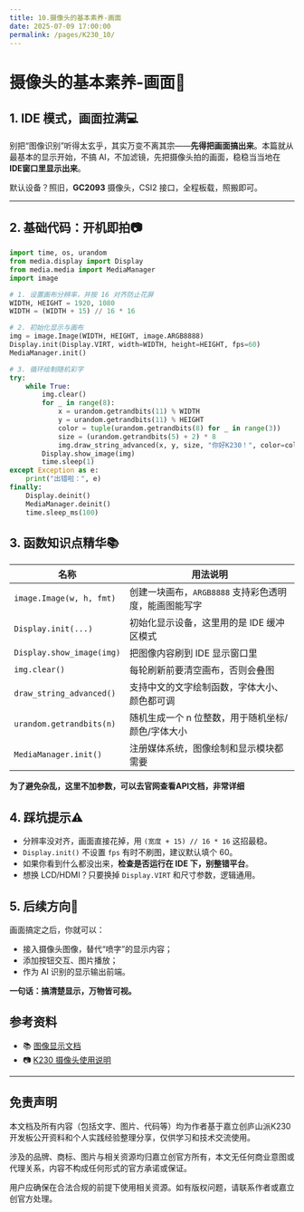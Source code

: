 ```yaml
---
title: 10.摄像头的基本素养-画面
date: 2025-07-09 17:00:00
permalink: /pages/K230_10/
---
```


# 摄像头的基本素养-画面📸

## 1. IDE 模式，画面拉满💻

别把“图像识别”听得太玄乎，其实万变不离其宗——**先得把画面搞出来**。本篇就从最基本的显示开始，不搞 AI，不加滤镜，先把摄像头拍的画面，稳稳当当地在 **IDE窗口里显示出来**。

默认设备？照旧，**GC2093** 摄像头，CSI2 接口，全程板载，照搬即可。

---

## 2. 基础代码：开机即拍📷

```python
import time, os, urandom
from media.display import Display
from media.media import MediaManager
import image

# 1. 设置画布分辨率，并按 16 对齐防止花屏
WIDTH, HEIGHT = 1920, 1080
WIDTH = (WIDTH + 15) // 16 * 16

# 2. 初始化显示与画布
img = image.Image(WIDTH, HEIGHT, image.ARGB8888)
Display.init(Display.VIRT, width=WIDTH, height=HEIGHT, fps=60)
MediaManager.init()

# 3. 循环绘制随机彩字
try:
    while True:
        img.clear()
        for _ in range(8):
            x = urandom.getrandbits(11) % WIDTH
            y = urandom.getrandbits(11) % HEIGHT
            color = tuple(urandom.getrandbits(8) for _ in range(3))
            size = (urandom.getrandbits(5) + 2) * 8
            img.draw_string_advanced(x, y, size, "你好K230！", color=color)
        Display.show_image(img)
        time.sleep(1)
except Exception as e:
    print("出错啦：", e)
finally:
    Display.deinit()
    MediaManager.deinit()
    time.sleep_ms(100)
```

## 3. 函数知识点精华📚

| 名称                      | 用法说明                                              |
| ------------------------- | ----------------------------------------------------- |
| `image.Image(w, h, fmt)`  | 创建一块画布，`ARGB8888` 支持彩色透明度，能画图能写字 |
| `Display.init(...)`       | 初始化显示设备，这里用的是 IDE 缓冲区模式             |
| `Display.show_image(img)` | 把图像内容刷到 IDE 显示窗口里                         |
| `img.clear()`             | 每轮刷新前要清空画布，否则会叠图                      |
| `draw_string_advanced()`  | 支持中文的文字绘制函数，字体大小、颜色都可调          |
| `urandom.getrandbits(n)`  | 随机生成一个 n 位整数，用于随机坐标/颜色/字体大小     |
| `MediaManager.init()`     | 注册媒体系统，图像绘制和显示模块都需要                |

**为了避免杂乱，这里不加参数，可以去官网查看API文档，非常详细**

## 4. 踩坑提示⚠️

- 分辨率没对齐，画面直接花掉，用 `(宽度 + 15) // 16 * 16` 这招最稳。
- `Display.init()` 不设置 `fps` 有时不刷图，建议默认填个 60。
- 如果你看到什么都没出来，**检查是否运行在 IDE 下，别整错平台**。
- 想换 LCD/HDMI？只要换掉 `Display.VIRT` 和尺寸参数，逻辑通用。

## 5. 后续方向🧭

画面搞定之后，你就可以：

- 接入摄像头图像，替代“喷字”的显示内容；
- 添加按钮交互、图片播放；
- 作为 AI 识别的显示输出前端。

**一句话：搞清楚显示，万物皆可视。**

## 参考资料

- 📚 [图像显示文档](https://wiki.lckfb.com/zh-hans/lushan-pi-k230/image-recog/display.html)
- 📷 [K230 摄像头使用说明](https://wiki.lckfb.com/zh-hans/lushan-pi-k230/image-recog/use-sensor.html)

------

## 免责声明

本文档及所有内容（包括文字、图片、代码等）均为作者基于嘉立创庐山派K230开发板公开资料和个人实践经验整理分享，仅供学习和技术交流使用。

涉及的品牌、商标、图片与相关资源均归嘉立创官方所有，本文无任何商业意图或代理关系，内容不构成任何形式的官方承诺或保证。

用户应确保在合法合规的前提下使用相关资源。如有版权问题，请联系作者或嘉立创官方处理。